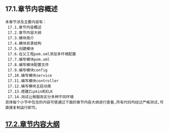 
## 17.1.章节内容概述
    本章节涉及主要内容有：
     17.1.章节内容概述
     17.2.章节内容大纲
     17.3.模块简介
     17.4.模块目录结构
     17.5.创建模块
     17.6.在父工程pom.xml添加多环境配置
     17.7.编写模块pom.xml
     17.8.编写模块配置文件
     17.9.编写模块config
     17.10.编写模块service
     17.11.编写模块controller
     17.12.编写模块主启动类
     17.13.搭建Zipkin和ELK
     17.14.测试让微服务区分多种不同环境
	具体每个小节中包含的内容可使通过下面的章节内容大纲进行查看,所有代码均经过严格测试,可直接复制运行即可。

## <a href="/enhance/markmap/backend/springcloud/springcloud-eureka/chapter/springcloud-eureka-outline5-chapter17.html" target="_blank">17.2.章节内容大纲</a>

<Markmap localtion="/enhance/markmap/backend/springcloud/springcloud-eureka/chapter/springcloud-eureka-outline5-chapter17.html" height="500rem"/>


